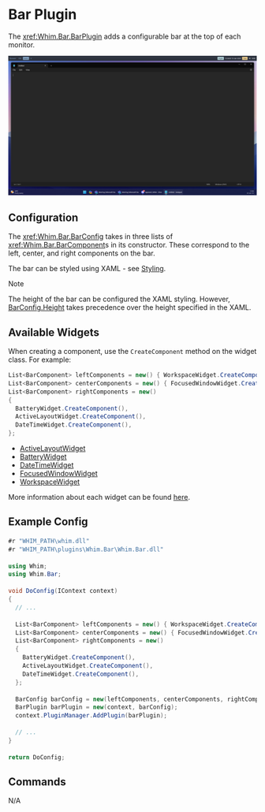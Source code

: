# Bar Plugin

The <xref:Whim.Bar.BarPlugin> adds a configurable bar at the top of each monitor.

![Bar demo](../../images/bar-demo.png)

## Configuration

The <xref:Whim.Bar.BarConfig> takes in three lists of <xref:Whim.Bar.BarComponent>s in its constructor. These correspond to the left, center, and right components on the bar.

The bar can be styled using XAML - see [Styling](../core/styling.md).

> [!NOTE]
> The height of the bar can be configured the XAML styling. However, [BarConfig.Height](xref:Whim.Bar.BarConfig.Height) takes precedence over the height specified in the XAML.

## Available Widgets

When creating a component, use the `CreateComponent` method on the widget class. For example:

```csharp
List<BarComponent> leftComponents = new() { WorkspaceWidget.CreateComponent() };
List<BarComponent> centerComponents = new() { FocusedWindowWidget.CreateComponent() };
List<BarComponent> rightComponents = new()
{
  BatteryWidget.CreateComponent(),
  ActiveLayoutWidget.CreateComponent(),
  DateTimeWidget.CreateComponent(),
};
```

- [ActiveLayoutWidget](xref:Whim.Bar.ActiveLayoutWidget.CreateComponent)
- [BatteryWidget](xref:Whim.Bar.BatteryWidget.CreateComponent)
- [DateTimeWidget](<xref:Whim.Bar.DateTimeWidget.CreateComponent(System.Int32,System.String)>)
- [FocusedWindowWidget](<xref:Whim.Bar.FocusedWindowWidget.CreateComponent(System.Func{Whim.IWindow,System.String})>)
- [WorkspaceWidget](xref:Whim.Bar.WorkspaceWidget.CreateComponent)

More information about each widget can be found [here](../../configure/plugins/bar.md#widgets).

## Example Config

```csharp
#r "WHIM_PATH\whim.dll"
#r "WHIM_PATH\plugins\Whim.Bar\Whim.Bar.dll"

using Whim;
using Whim.Bar;

void DoConfig(IContext context)
{
  // ...

  List<BarComponent> leftComponents = new() { WorkspaceWidget.CreateComponent() };
  List<BarComponent> centerComponents = new() { FocusedWindowWidget.CreateComponent() };
  List<BarComponent> rightComponents = new()
  {
    BatteryWidget.CreateComponent(),
    ActiveLayoutWidget.CreateComponent(),
    DateTimeWidget.CreateComponent(),
  };

  BarConfig barConfig = new(leftComponents, centerComponents, rightComponents);
  BarPlugin barPlugin = new(context, barConfig);
  context.PluginManager.AddPlugin(barPlugin);

  // ...
}

return DoConfig;
```

## Commands

N/A
